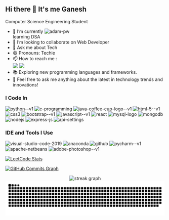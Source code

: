 ## Hi there 👋 It's me Ganesh

Computer Science Engineering Student
<p><img align="right" width="380" src="https://github.com/Adam-pw/Adam-pw/blob/main/animation_500_kxa883sd.gif" alt="adam-pw" /></p>

- 🌱 I’m currently learning DSA
- 👯 I’m looking to collaborate on Web Developer
- 💬 Ask me about Tech
- 😄 Pronouns: Techie
- 📫 How to reach me :
<br/>[<img src="https://img.shields.io/badge/LinkedIn-0077B5?style=for-the-badge&logo=linkedin&logoColor=white" />](https://www.linkedin.com/in/m-ganesh-moorthi-903798258/) [<img src="https://img.shields.io/badge/Instagram-E4405F?style=for-the-badge&logo=instagram&logoColor=white" />](https://www.instagram.com/m_g_moorthi/)
- 📚 Exploring new programming languages and frameworks.
- 💬 Feel free to ask me anything about the latest in technology trends and innovations!


### I Code In 
<img width="48" height="48" src="https://img.icons8.com/color/48/python--v1.png" alt="python--v1" /> <img width="48" height="48" src="https://img.icons8.com/color/48/c-programming.png" alt="c-programming" /> <img width="48" height="48" src="https://img.icons8.com/color/48/java-coffee-cup-logo--v1.png" alt="java-coffee-cup-logo--v1" /> <img width="48" height="48" src="https://img.icons8.com/color/48/html-5--v1.png" alt="html-5--v1" /> <img width="48" height="48" src="https://img.icons8.com/color/48/css3.png" alt="css3" /> <img width="48" height="48" src="https://img.icons8.com/color/48/bootstrap--v1.png" alt="bootstrap--v1"/> <img width="48" height="48" src="https://img.icons8.com/color/48/javascript--v1.png" alt="javascript--v1" /> <img width="48" height="48" src="https://img.icons8.com/plasticine/100/react.png" alt="react" /> <img width="48" height="48" src="https://img.icons8.com/color/48/mysql-logo.png" alt="mysql-logo" /> <img width="48" height="48" src="https://img.icons8.com/color/48/mongodb.png" alt="mongodb" /> <img width="48" height="48" src="https://img.icons8.com/color/48/nodejs.png" alt="nodejs" /> <img width="48" height="48" src="https://img.icons8.com/ios/50/express-js.png" alt="express-js" /> <img width="50" height="50" src="https://img.icons8.com/ios/50/api-settings.png" alt="api-settings" />

### IDE and Tools I Use
<img width="48" height="48" src="https://img.icons8.com/fluency/48/visual-studio-code-2019.png" alt="visual-studio-code-2019" /> <img width="48" height="48" src="https://img.icons8.com/dusk/64/anaconda.png" alt="anaconda" /> <img width="48" height="48" src="https://img.icons8.com/glyph-neue/64/github.png" alt="github" /> <img width="48" height="48" src="https://img.icons8.com/color/48/pycharm--v1.png" alt="pycharm--v1" /> <img width="48" height="48" src="https://img.icons8.com/color/48/apache-netbeans.png" alt="apache-netbeans" /> <img width="48" height="48" src="https://img.icons8.com/color/48/adobe-photoshop--v1.png" alt="adobe-photoshop--v1" />

[![LeetCode Stats](https://leetcard.jacoblin.cool/ganesh_32?theme=dark&font=Marcellus&ext=contest)](https://leetcode.com/ganesh_32/)

<a href="http://www.github.com/Ganeshmoorthii"><img src="https://github-readme-activity-graph.vercel.app/graph?username=Ganeshmoorthii&bg_color=1c1917&color=ffffff&line=f97316&point=f97316&area_color=1c1917&area=true&hide_border=true&custom_title=GitHub%20Commits%20Graph" alt="GitHub Commits Graph" /></a>


<div align="center">
  <img src="https://streak-stats.demolab.com?user=Ganeshmoorthii&locale=en&mode=daily&theme=dark&hide_border=true&border_radius=5&order=3" height="220" alt="streak graph"  />
</div>

<div align="center">
<picture>
  <source
    media="(prefers-color-scheme: dark)"
    srcset="https://raw.githubusercontent.com/platane/snk/output/github-contribution-grid-snake-dark.svg"
  />
  <source
    media="(prefers-color-scheme: light)"
    srcset="https://raw.githubusercontent.com/platane/snk/output/github-contribution-grid-snake.svg"
  />
  <img
    alt="github contribution grid snake animation"
    src="https://raw.githubusercontent.com/platane/snk/output/github-contribution-grid-snake.svg"
  />
</picture>

